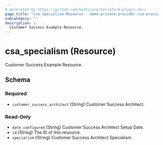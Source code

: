 ```yaml
---
# generated by https://github.com/hashicorp/terraform-plugin-docs
page_title: "csa_specialism Resource - demo-private-provider-csa-provider"
subcategory: ""
description: |-
  Customer Success Example Resource.
---
```


# csa_specialism (Resource)

Customer Success Example Resource.



<!-- schema generated by tfplugindocs -->
## Schema

### Required

- `customer_success_architect` (String) Customer Success Architect.

### Read-Only

- `date_configured` (String) Customer Success Architect Setup Date.
- `id` (String) The ID of this resource.
- `specialism` (String) Customer Success Architect Specialism.


